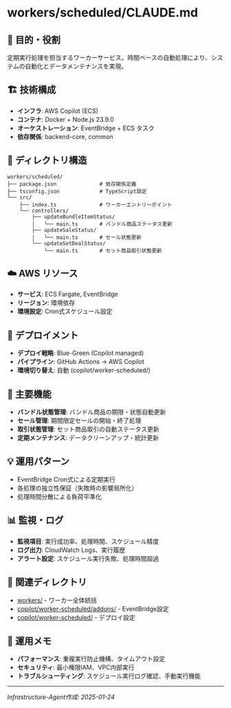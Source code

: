 # workers/scheduled/CLAUDE.md

## 🎯 目的・役割

定期実行処理を担当するワーカーサービス。時間ベースの自動処理により、システムの自動化とデータメンテナンスを実現。

## 🏗️ 技術構成
- **インフラ**: AWS Copilot (ECS)
- **コンテナ**: Docker + Node.js 23.9.0
- **オーケストレーション**: EventBridge + ECS タスク
- **依存関係**: backend-core, common

## 📁 ディレクトリ構造
```
workers/scheduled/
├── package.json              # 依存関係定義
├── tsconfig.json             # TypeScript設定
└── src/
    ├── index.ts              # ワーカーエントリーポイント
    └── controllers/
        ├── updateBundleItemStatus/
        │   └── main.ts       # バンドル商品ステータス更新
        ├── updateSaleStatus/
        │   └── main.ts       # セール状態更新
        └── updateSetDealStatus/
            └── main.ts       # セット商品取引状態更新
```

## ☁️ AWS リソース
- **サービス**: ECS Fargate, EventBridge
- **リージョン**: 環境依存
- **環境設定**: Cron式スケジュール設定

## 🔄 デプロイメント
- **デプロイ戦略**: Blue-Green (Copilot managed)
- **パイプライン**: GitHub Actions → AWS Copilot
- **環境切り替え**: 自動 (copilot/worker-scheduled/)

## 🔧 主要機能
- **バンドル状態管理**: バンドル商品の期限・状態自動更新
- **セール管理**: 期間限定セールの開始・終了処理
- **取引状態管理**: セット商品取引の自動ステータス更新
- **定期メンテナンス**: データクリーンアップ・統計更新

## 💡 運用パターン
- EventBridge Cron式による定期実行
- 各処理の独立性保証（失敗時の影響局所化）
- 処理時間分散による負荷平準化

## 📊 監視・ログ
- **監視項目**: 実行成功率、処理時間、スケジュール精度
- **ログ出力**: CloudWatch Logs、実行履歴
- **アラート設定**: スケジュール実行失敗、処理時間超過

## 🔗 関連ディレクトリ
- [workers/](../) - ワーカー全体統括
- [copilot/worker-scheduled/addons/](../../copilot/worker-scheduled/addons/) - EventBridge設定
- [copilot/worker-scheduled/](../../copilot/worker-scheduled/) - デプロイ設定

## 📝 運用メモ
- **パフォーマンス**: 重複実行防止機構、タイムアウト設定
- **セキュリティ**: 最小権限IAM、VPC内部実行
- **トラブルシューティング**: スケジュール実行ログ確認、手動実行機能

---
*Infrastructure-Agent作成: 2025-01-24*